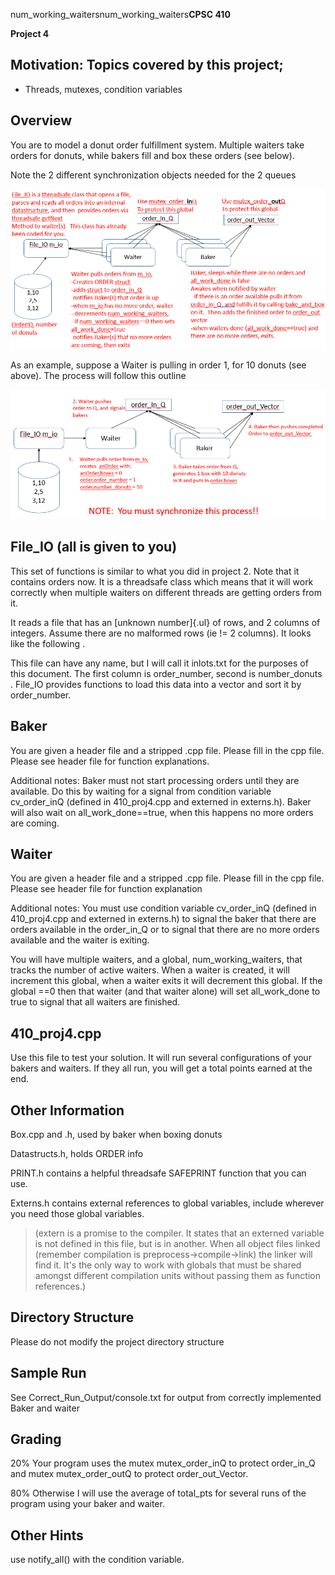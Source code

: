 num_working_waitersnum_working_waiters**CPSC 410**

**Project 4**

## Motivation: Topics covered by this project;

-   Threads, mutexes, condition variables

## Overview

You are to model a donut order fulfillment system. Multiple waiters take
orders for donuts, while bakers fill and box these orders (see below).

Note the 2 different synchronization objects needed for the 2 queues

![](media/image1.png)

As an example, suppose a Waiter is pulling in order 1, for 10 donuts
(see above). The process will follow this outline

![](media/image2.png)

## File_IO (all is given to you)

This set of functions is similar to what you did in project 2. Note that
it contains orders now. It is a threadsafe class which means that it
will work correctly when multiple waiters on different threads are
getting orders from it.

It reads a file that has an [unknown number]{.ul} of rows, and 2 columns
of integers. Assume there are no malformed rows (ie != 2 columns). It
looks like the following .

This file can have any name, but I will call it inlots.txt for the
purposes of this document. The first column is order_number, second is
number_donuts . File_IO provides functions to load this data into a
vector and sort it by order_number.

## Baker

You are given a header file and a stripped .cpp file. Please fill in the
cpp file. Please see header file for function explanations.

Additional notes: Baker must not start processing orders until they are
available. Do this by waiting for a signal from condition variable
cv_order_inQ (defined in 410_proj4.cpp and externed in externs.h). Baker
will also wait on all_work_done==true, when this happens no more orders
are coming.

## Waiter

You are given a header file and a stripped .cpp file. Please fill in the
cpp file. Please see header file for function explanation

Additional notes: You must use condition variable cv_order_inQ (defined
in 410_proj4.cpp and externed in externs.h) to signal the baker that
there are orders available in the order_in_Q or to signal that there are
no more orders available and the waiter is exiting.

You will have multiple waiters, and a global, num_working_waiters, that
tracks the number of active waiters. When a waiter is created, it will
increment this global, when a waiter exits it will decrement this
global. If the global ==0 then that waiter (and that waiter alone) will
set all_work_done to true to signal that all waiters are finished.

## 410_proj4.cpp

Use this file to test your solution. It will run several configurations
of your bakers and waiters. If they all run, you will get a total points
earned at the end.

## Other Information

Box.cpp and .h, used by baker when boxing donuts

Datastructs.h, holds ORDER info

PRINT.h contains a helpful threadsafe SAFEPRINT function that you can
use.

Externs.h contains external references to global variables, include
wherever you need those global variables.

> (extern is a promise to the compiler. It states that an externed
> variable is not defined in this file, but is in another. When all
> object files linked (remember compilation is
> preprocess-\>compile-\>link) the linker will find it. It's the only
> way to work with globals that must be shared amongst different
> compilation units without passing them as function references.)

## Directory Structure

Please do not modify the project directory structure

## Sample Run

See Correct_Run_Output/console.txt for output from correctly implemented Baker and waiter

## Grading

20% Your program uses the mutex mutex_order_inQ to protect order_in_Q
and mutex mutex_order_outQ to protect order_out_Vector.

80% Otherwise I will use the average of total_pts for several runs of
the program using your baker and waiter.

## Other Hints

use notify_all() with the condition variable.
